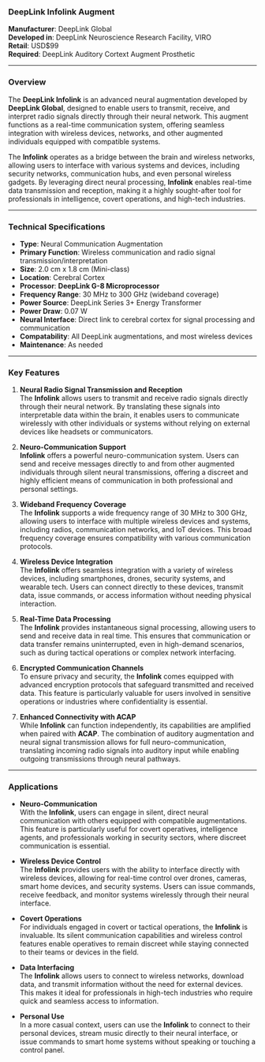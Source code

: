 ### **DeepLink Infolink Augment**

**Manufacturer**: DeepLink Global  
**Developed in**: DeepLink Neuroscience Research Facility, VIRO  
**Retail**: USD$99  
**Required**: DeepLink Auditory Cortext Augment Prosthetic

---

### Overview

The **DeepLink Infolink** is an advanced neural augmentation developed by **DeepLink Global**, designed to enable users to transmit, receive, and interpret radio signals directly through their neural network. This augment functions as a real-time communication system, offering seamless integration with wireless devices, networks, and other augmented individuals equipped with compatible systems.  

The **Infolink** operates as a bridge between the brain and wireless networks, allowing users to interface with various systems and devices, including security networks, communication hubs, and even personal wireless gadgets. By leveraging direct neural processing, **Infolink** enables real-time data transmission and reception, making it a highly sought-after tool for professionals in intelligence, covert operations, and high-tech industries.

---

### Technical Specifications

- **Type**: Neural Communication Augmentation  
- **Primary Function**: Wireless communication and radio signal transmission/interpretation  
- **Size**: 2.0 cm x 1.8 cm (Mini-class)  
- **Location**: Cerebral Cortex  
- **Processor**: **DeepLink G-8 Microprocessor**  
- **Frequency Range**: 30 MHz to 300 GHz (wideband coverage)  
- **Power Source**: DeepLink Series 3+ Energy Transformer  
- **Power Draw**: 0.07 W  
- **Neural Interface**: Direct link to cerebral cortex for signal processing and communication  
- **Compatability**: All DeepLink augmentations, and most wireless devices
- **Maintenance**: As needed  

---

### Key Features

1. **Neural Radio Signal Transmission and Reception**  
   The **Infolink** allows users to transmit and receive radio signals directly through their neural network. By translating these signals into interpretable data within the brain, it enables users to communicate wirelessly with other individuals or systems without relying on external devices like headsets or communicators.

2. **Neuro-Communication Support**  
   **Infolink** offers a powerful neuro-communication system. Users can send and receive messages directly to and from other augmented individuals through silent neural transmissions, offering a discreet and highly efficient means of communication in both professional and personal settings.

3. **Wideband Frequency Coverage**  
   The **Infolink** supports a wide frequency range of 30 MHz to 300 GHz, allowing users to interface with multiple wireless devices and systems, including radios, communication networks, and IoT devices. This broad frequency coverage ensures compatibility with various communication protocols.

4. **Wireless Device Integration**  
   The **Infolink** offers seamless integration with a variety of wireless devices, including smartphones, drones, security systems, and wearable tech. Users can connect directly to these devices, transmit data, issue commands, or access information without needing physical interaction.

5. **Real-Time Data Processing**  
   The **Infolink** provides instantaneous signal processing, allowing users to send and receive data in real time. This ensures that communication or data transfer remains uninterrupted, even in high-demand scenarios, such as during tactical operations or complex network interfacing.

6. **Encrypted Communication Channels**  
   To ensure privacy and security, the **Infolink** comes equipped with advanced encryption protocols that safeguard transmitted and received data. This feature is particularly valuable for users involved in sensitive operations or industries where confidentiality is essential.

7. **Enhanced Connectivity with ACAP**  
   While **Infolink** can function independently, its capabilities are amplified when paired with **ACAP**. The combination of auditory augmentation and neural signal transmission allows for full neuro-communication, translating incoming radio signals into auditory input while enabling outgoing transmissions through neural pathways.

---

### Applications

- **Neuro-Communication**  
   With the **Infolink**, users can engage in silent, direct neural communication with others equipped with compatible augmentations. This feature is particularly useful for covert operatives, intelligence agents, and professionals working in security sectors, where discreet communication is essential.

- **Wireless Device Control**  
   The **Infolink** provides users with the ability to interface directly with wireless devices, allowing for real-time control over drones, cameras, smart home devices, and security systems. Users can issue commands, receive feedback, and monitor systems wirelessly through their neural interface.

- **Covert Operations**  
   For individuals engaged in covert or tactical operations, the **Infolink** is invaluable. Its silent communication capabilities and wireless control features enable operatives to remain discreet while staying connected to their teams or devices in the field.

- **Data Interfacing**  
   The **Infolink** allows users to connect to wireless networks, download data, and transmit information without the need for external devices. This makes it ideal for professionals in high-tech industries who require quick and seamless access to information.

- **Personal Use**  
   In a more casual context, users can use the **Infolink** to connect to their personal devices, stream music directly to their neural interface, or issue commands to smart home systems without speaking or touching a control panel.  
